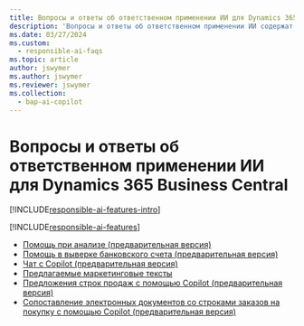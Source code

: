 ```yaml
---
title: Вопросы и ответы об ответственном применении ИИ для Dynamics 365 Business Central
description: 'Вопросы и ответы об ответственном применении ИИ содержат информацию о технологии ИИ, используемой в Business Central, включая ключевые соображения и сведения о том, как используется ИИ, как он тестировался и оценивался, а также о конкретных ограничениях, если они существуют.'
ms.date: 03/27/2024
ms.custom:
  - responsible-ai-faqs
ms.topic: article
author: jswymer
ms.author: jswymer
ms.reviewer: jswymer
ms.collection:
  - bap-ai-copilot
---
```


# Вопросы и ответы об ответственном применении ИИ для Dynamics 365 Business Central

[!INCLUDE[responsible-ai-features-intro](includes/responsible-ai-intro.md)]

[!INCLUDE[responsible-ai-features](includes/responsible-ai-features.md)]

- [Помощь при анализе (предварительная версия)](faqs-analysis-assist.md)
- [Помощь в выверке банковского счета (предварительная версия)](faqs-bank-reconciliation.md)
- [Чат с Copilot (предварительная версия)](faqs-chat-with-copilot.md)
- [Предлагаемые маркетинговые тексты](faqs-marketing-text.md)
- [Предложения строк продаж с помощью Copilot (предварительная версия)](faq-sales-suggest-sales-lines-with-copilot.md)
- [Сопоставление электронных документов со строками заказов на покупку с помощью Copilot (предварительная версия)](map-edocuments-with-copilot.md)

